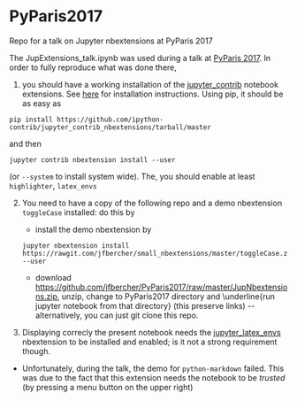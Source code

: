 # PyParis2017
Repo for a talk on Jupyter nbextensions at PyParis 2017

The JupExtensions_talk.ipynb was used during a talk at [PyParis 2017](http://pyparis.org/). In order to fully reproduce what was done there, 

1. you should have a working installation of the  [jupyter_contrib](https://github.com/ipython-contrib/jupyter_contrib_nbextensions) notebook extensions. See [here](https://github.com/ipython-contrib/jupyter_contrib_nbextensions) for installation instructions. Using pip, it should be as easy as
```
pip install https://github.com/ipython-contrib/jupyter_contrib_nbextensions/tarball/master
```
and then 
```
jupyter contrib nbextension install --user
``` 
(or `--system` to install system wide). The, you should enable at least `highlighter`, `latex_envs`

2. You need to have a copy of the following repo and a demo nbextension `toggleCase` installed: do this by
    - install the demo nbextension by 
    ```
    jupyter nbextension install https://rawgit.com/jfbercher/small_nbextensions/master/toggleCase.zip --user
    ```
    - download https://github.com/jfbercher/PyParis2017/raw/master/JupNbextensions.zip, unzip, change to PyParis2017 directory and \underline{run jupyter notebook from that directory} (this preserve links) -- alternatively, you can just git clone this repo.
    
3. Displaying correcly the present notebook needs the [jupyter_latex_envs](https://pypi.python.org/pypi/jupyter_latex_envs) nbextension to be installed and enabled; is it not a strong requirement though.

- Unfortunately, during the talk, the demo for `python-markdown` failed. This was due to the fact that this extension needs the notebook to be *trusted* (by pressing a menu button on the upper right)
